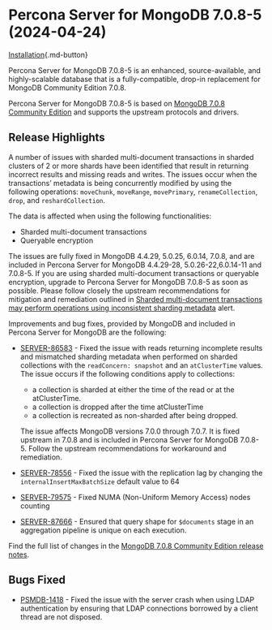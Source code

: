 # Percona Server for MongoDB 7.0.8-5 (2024-04-24)

[Installation](../install/index.md){.md-button}

Percona Server for MongoDB 7.0.8-5 is an enhanced, source-available, and highly-scalable database that is a
fully-compatible, drop-in replacement for MongoDB Community Edition 7.0.8.

Percona Server for MongoDB 7.0.8-5 is based on [MongoDB 7.0.8 Community Edition](https://www.mongodb.com/docs/manual/release-notes/7.0/#7.0.8---april-3--2024) and supports the upstream protocols and drivers.

## Release Highlights

A number of issues with sharded multi-document transactions in sharded clusters of 2 or more shards have been identified that result in returning incorrect results and missing reads and writes. The issues occur when the transactions’ metadata is being concurrently modified by using the following operations: `moveChunk`, `moveRange`, `movePrimary`, `renameCollection`, `drop`, and `reshardCollection`. 

The data is affected when using the following functionalities:

* Sharded multi-document transactions
* Queryable encryption

The issues are fully fixed in MongoDB  4.4.29, 5.0.25, 6.0.14, 7.0.8, and are included in Percona Server for MongoDB 4.4.29-28, 5.0.26-22,6.0.14-11 and 7.0.8-5. If you are using sharded multi-document transactions or queryable encryption, upgrade to Percona Server for MongoDB 7.0.8-5 as soon as possible. Please follow closely the upstream recommendations for mitigation and remediation outlined in [Sharded multi-document transactions may perform operations using inconsistent sharding metadata](https://www.mongodb.com/alerts/critical-alert-sharding-txn-issues-apr-2024) alert.

Improvements and bug fixes, provided by MongoDB and included in Percona Server for MongoDB are the following:

* [SERVER-86583](https://jira.mongodb.org/browse/SERVER-86583) - Fixed the issue with reads returning incomplete results and mismatched sharding metadata when performed on sharded collections with the `readConcern: snapshot` and an `atClusterTime` values. The issue occurs if the following conditions apply to collections:

    * a collection is sharded at either the time of the read or at the atClusterTime.
    * a collection is dropped after the time atClusterTime
    * a collection is recreated as non-sharded after being dropped.

     The issue affects MongoDB versions 7.0.0 through 7.0.7. It is fixed upstream in 7.0.8 and is included in Percona Server for MongoDB 7.0.8-5. Follow the upstream recommendations for workaround and remediation.

* [SERVER-78556](https://jira.mongodb.org/browse/SERVER-78556) - Fixed the issue with the replication lag by changing the `internalInsertMaxBatchSize` default value to 64
* [SERVER-79575](https://jira.mongodb.org/browse/SERVER-79575) - Fixed NUMA (Non-Uniform Memory Access) nodes counting
* [SERVER-87666](https://jira.mongodb.org/browse/SERVER-87666) - Ensured that query shape for `$documents` stage in an aggregation pipeline is unique on each execution.

Find the full list of changes in the [MongoDB 7.0.8 Community Edition release notes](https://www.mongodb.com/docs/manual/release-notes/7.0/#7.0.8---april-3--2024).

## Bugs Fixed

* [PSMDB-1418](https://perconadev.atlassian.net/browse/PSMDB-1418) - Fixed the issue with the server crash when using LDAP authentication by ensuring that LDAP connections borrowed by a client thread are not disposed.
